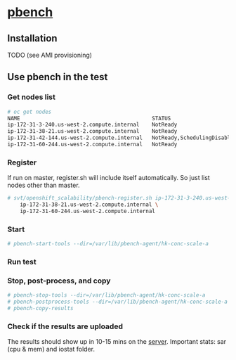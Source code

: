 # [pbench](https://github.com/distributed-system-analysis/pbench)

## Installation
TODO (see AMI provisioning)

## Use pbench in the test

### Get nodes list

```sh
# oc get nodes
NAME                                          STATUS                        AGE       VERSION
ip-172-31-3-240.us-west-2.compute.internal    NotReady                      51m       v1.6.1+5115d708d7
ip-172-31-38-21.us-west-2.compute.internal    NotReady                      51m       v1.6.1+5115d708d7
ip-172-31-42-144.us-west-2.compute.internal   NotReady,SchedulingDisabled   58m       v1.6.1+5115d708d7
ip-172-31-60-244.us-west-2.compute.internal   NotReady                      50m       v1.6.1+5115d708d7
```

### Register
If run on master, register.sh will include itself automatically. So just list nodes other than master.

```sh
# svt/openshift_scalability/pbench-register.sh ip-172-31-3-240.us-west-2.compute.internal \
    ip-172-31-38-21.us-west-2.compute.internal \
    ip-172-31-60-244.us-west-2.compute.internal
```

### Start

```sh
# pbench-start-tools --dir=/var/lib/pbench-agent/hk-conc-scale-a
```

### Run test

### Stop, post-process, and copy

```sh
# pbench-stop-tools --dir=/var/lib/pbench-agent/hk-conc-scale-a
# pbench-postprocess-tools --dir=/var/lib/pbench-agent/hk-conc-scale-a
# pbench-copy-results
```

### Check if the results are uploaded

The results should show up in 10-15 mins on the [server](http://pbench.perf.lab.eng.bos.redhat.com/results/).
Important stats: sar (cpu & mem) and iostat folder.

